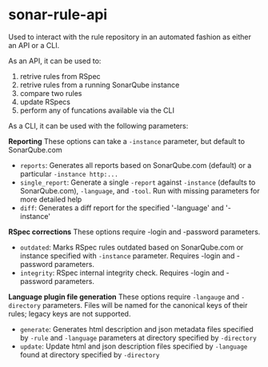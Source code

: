 # sonar-rule-api

Used to interact with the rule repository in an automated fashion as either an API or a CLI.

As an API, it can be used to:
 1. retrive rules from RSpec
 1. retrive rules from a running SonarQube instance
 1. compare two rules
 3. update RSpecs
 3. perform any of funcations available via the CLI

As a CLI, it can be used with the following parameters:

**Reporting**
These options can take a `-instance` parameter, but default to SonarQube.com
  * `reports`: Generates all reports based on SonarQube.com (default) or a particular `-instance http:...`
  * `single_report`: Generate a single `-report` against `-instance` (defaults to SonarQube.com), `-language`, and `-tool`. Run with missing parameters for more detailed help
  * `diff`: Generates a diff report for the specified '-language' and '-instance'

**RSpec corrections**
These options require -login and -password parameters.
  * `outdated`: Marks RSpec rules outdated based on SonarQube.com or instance specified with `-instance` parameter. Requires -login and -password parameters.
  * `integrity`: RSpec internal integrity check. Requires -login and -password parameters.

**Language plugin file generation**
These options require `-langauge` and `-directory` parameters. Files will be named for the canonical keys of their rules; legacy keys are not supported.
  * `generate`: Generates html description and json metadata files specified by `-rule` and `-language` parameters at directory specified by `-directory`
  * `update`: Update html and json description files specified by `-language` found at directory specified by `-directory`

